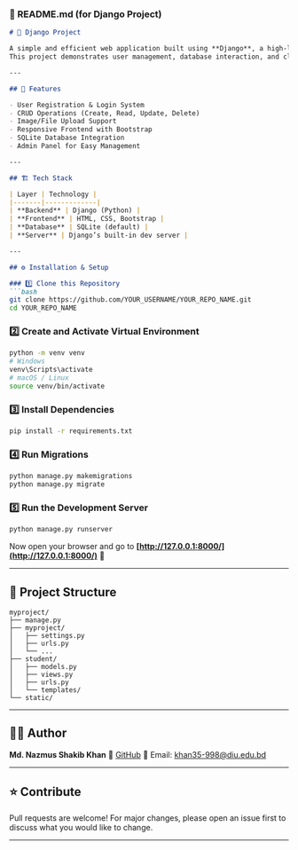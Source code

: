 


### 📘 README.md (for Django Project)

````markdown
# 🧩 Django Project

A simple and efficient web application built using **Django**, a high-level Python web framework.  
This project demonstrates user management, database interaction, and clean UI integration.

---

## 🚀 Features

- User Registration & Login System  
- CRUD Operations (Create, Read, Update, Delete)  
- Image/File Upload Support  
- Responsive Frontend with Bootstrap  
- SQLite Database Integration  
- Admin Panel for Easy Management  

---

## 🏗️ Tech Stack

| Layer | Technology |
|-------|-------------|
| **Backend** | Django (Python) |
| **Frontend** | HTML, CSS, Bootstrap |
| **Database** | SQLite (default) |
| **Server** | Django’s built-in dev server |

---

## ⚙️ Installation & Setup

### 1️⃣ Clone this Repository
```bash
git clone https://github.com/YOUR_USERNAME/YOUR_REPO_NAME.git
cd YOUR_REPO_NAME
````

### 2️⃣ Create and Activate Virtual Environment

```bash
python -m venv venv
# Windows
venv\Scripts\activate
# macOS / Linux
source venv/bin/activate
```

### 3️⃣ Install Dependencies

```bash
pip install -r requirements.txt
```

### 4️⃣ Run Migrations

```bash
python manage.py makemigrations
python manage.py migrate
```

### 5️⃣ Run the Development Server

```bash
python manage.py runserver
```

Now open your browser and go to **[http://127.0.0.1:8000/](http://127.0.0.1:8000/)** 🎉

---

## 📁 Project Structure

```
myproject/
├── manage.py
├── myproject/
│   ├── settings.py
│   ├── urls.py
│   └── ...
├── student/
│   ├── models.py
│   ├── views.py
│   ├── urls.py
│   └── templates/
└── static/
```

---

## 🧑‍💻 Author

**Md. Nazmus Shakib Khan**
💼 [GitHub](https://github.com/Md-Nazmus-Shakib)
📧 Email: khan35-998@diu.edu.bd

---

## ⭐ Contribute

Pull requests are welcome!
For major changes, please open an issue first to discuss what you would like to change.

---


